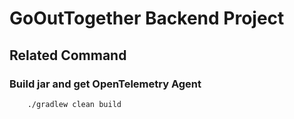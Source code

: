 # GoOutTogether Backend Project

## Related Command

### Build jar and get OpenTelemetry Agent
```shell
    ./gradlew clean build
```